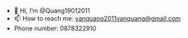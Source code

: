 - 👋 Hi, I’m @Quang19012011
- 📫 How to reach me: vanquang2011vanquang@gmail.com
- Phone number: 0878322910
<!---
Quang19012011/Quang19012011 is a ✨ special ✨ repository because its `README.md` (this file) appears on your GitHub profile.
You can click the Preview link to take a look at your changes.
--->
